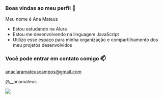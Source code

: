 ### Boas vindas ao meu perfil 🖤
Meu nome é Ana Mateus
- Estou estudando na Alura
- Estou me desenvolvendo na linguagem JavaScript
- Utilizo esse espaço para minha organização e compartilhamento dos meu projetos desenvolvidos

### Você pode entrar em contato comigo 📫

anaclaramateuscampos@gmail.com

@__anamateus


![](https://media.tenor.com/uO37-aKreAEAAAAM/kakashi-naruto.gif)
